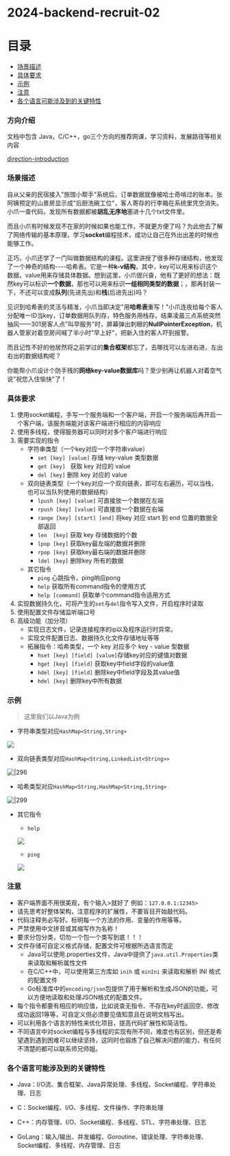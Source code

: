 # 2024-backend-recruit-02

# 目录
- [场景描述](#场景描述)
- [具体要求](#具体要求)
- [示例](#示例)
- [注意](#注意)
- [各个语言可能涉及到的关键特性](#各个语言可能涉及到的关键特性)

### 方向介绍

文档中包含 Java，C/C++，go三个方向的推荐网课，学习资料，发展路径等相关内容

[direction-introduction](https://github.com/gduf-cs-tribe/2023-direction-introduction)

### 场景描述

自从父亲的民宿接入"旅馆小帮手"系统后，订单数据就像被哈士奇啃过的账本。张阿姨预定的山景房显示成"后厨洗碗工位"，客人寄存的行李箱在系统里凭空消失。小爪一查代码，发现所有数据都被**胡乱无序地**塞进十几个txt文件里。

而且小爪有时候发现不在家的时候如果也能工作，不就更方便了吗？为此他去了解了网络传输的基本原理，学习**socket**编程技术，成功让自己在外出出差的时候也能够工作。

正巧，小爪还学了一门叫做数据结构的课程。这里讲授了很多种存储结构，他发现了一个神奇的结构----哈希表。它是一种**k-v结构**，其中，key可以用来标识这个数据，value用来存储具体数据。想到这里，小爪很兴奋，他有了更好的想法：既然key可以标识**一个数据**，那也可以用来标识**一组相同类型的数据**；，那再封装一下，不还可以变成**队列**(先进先出)和**栈**(后进先出)吗？

见识到哈希表的灵活与精准，小爪当即决定"用**哈希表**重写！"小爪连夜给每个客人分配唯一ID当key，订单数据用队列存，特色服务用栈存。结果凌晨三点系统突然抽风——301房客人点"叫早服务"时，屏幕弹出刺眼的**NullPointerException**，机器人管家对着空房间喊了半小时"早上好"，把新入住的客人吓到报警。

而且记性不好的他居然将之前学过的**集合框架**都忘了，去哪找可以左进右进，左出右出的数据结构呢？



你能帮小爪设计个防手残的**网络key-value数据库**吗？至少别再让机器人对着空气说"祝您入住愉快"了！






### 具体要求

1. 使用socket编程，手写一个服务端和一个客户端，开启一个服务端后再开启一个客户端，该服务端能对该客户端进行相应的内容响应
2. 使用多线程，使得服务器可以同时对多个客户端进行响应
3. 需要实现的指令
	- 字符串类型（一个key对应一个字符串value）
		- `set [key] [value]` 存储 key-value 类型数据
		- `get [key]`                  获取 key 对应的 value
		- `del [key]`                  删除 key 对应的 value
	- 双向链表类型（一个key对应一个双向链表，即可左右遍历，可以当栈，也可以当队列使用的数据结构）
		- `lpush [key] [value]` 可直接放一个数据在左端
		- `rpush [key] [value]` 可直接放一个数据在右端
		- `range [key] [start] [end]`  将key 对应 start 到 end 位置的数据全部返回
		- `len  [key]`  获取 key 存储数据的个数
		- `lpop [key]`  获取key最左端的数据并删除
		- `rpop [key]`  获取key最右端的数据并删除
		- `ldel [key]`  删除key 所有的数据
	- 其它指令
		- `ping`   心跳指令，ping响应pong
		- `help`   获取所有command指令的使用方式
		- `help [command]`  获取单个command指令适用方式
4. 实现数据持久化，可将产生的`set`与`del`指令写入文件，开启程序时读取
5. 使用配置文件存储监听端口号
6. 高级功能（加分项）
	- 实现日志文件，记录连接程序的ip以及程序运行时异常。
	- 实现文件配置日志、数据持久化文件存储地址等等
	- 拓展指令：哈希类型，一个 key 对应多个 key - value 型数据
		- `hset [key] [field] [value]`存储key对应的键值对数据
		- `hget [key] [field]` 获取key中field字段的value值
		- `hdel [key] [field]` 删除key中field字段及其value值
		- `hdel [key]` 删除key中所有数据


### 示例
> 这里我们以Java为例

- 字符串类型对应`HashMap<String,String>`

![](attachment/string-command.png)
- 双向链表类型对应`HashMap<String,LinkedList<String>>`

![|296](attachment/linkedlist-command.png)
- 哈希类型对应`HashMap<String,HashMap<String,String>`

![|299](attachment/hashmap-command.png)
- 其它指令
	- `help`

   ![](attachment/help-command.png)
	- `ping`

   ![](attachment/ping-command.png)


### 注意

- 客户端界面不用很美观，有个输入>就好了
	例如：`127.0.0.1:12345>`
- 请先思考好整体架构，注意程序的扩展性，不要盲目开始敲代码。
- 代码注释务必写好。标明每一个方法的作用、变量的作用等等。
- 严禁使用中文拼音或其缩写作为名称！
- 要求分包分类，切勿一个包一个类写到底！！！
- 文件存储可自定义格式存储，配置文件可根据所选语言而定
	- Java可以使用.properties文件，Java中提供了`java.util.Properties`类来读取和解析属性文件
	- 在C/C++中，可以使用第三方库如 `inih` 或 `minIni` 来读取和解析 INI 格式的配置文件
	- Go标准库中的`encoding/json`包提供了用于解析和生成JSON的功能，可以方便地读取和处理JSON格式的配置文件。
- 每个指令都要有相应的响应值，比如说查无指令、不存在key时返回空、修改成功返回1等等，可自定义但必须要见值知意且在说明文档写出。
- 可以利用各个语言的特性来优化项目，提高代码扩展性和简洁性。
- 不同语言中对socket编程与多线程的实现有所不同，难度也有区别，但还是希望遇到遇到困难可以继续坚持，这同时也锻炼了自己解决问题的能力，有任何不清楚的都可以联系师兄师姐。


### 各个语言可能涉及到的关键特性

- Java：I/O流、集合框架、Java异常处理、多线程、Socket编程、字符串处理、日志

- C：Socket编程、I/O、多线程、文件操作、字符串处理

- C++：内存管理、I/O、Socket编程、多线程、STL、字符串处理、日志

- GoLang：输入/输出、并发编程、Goroutine、错误处理、字符串处理、Socket编程、多线程、内存管理、日志
